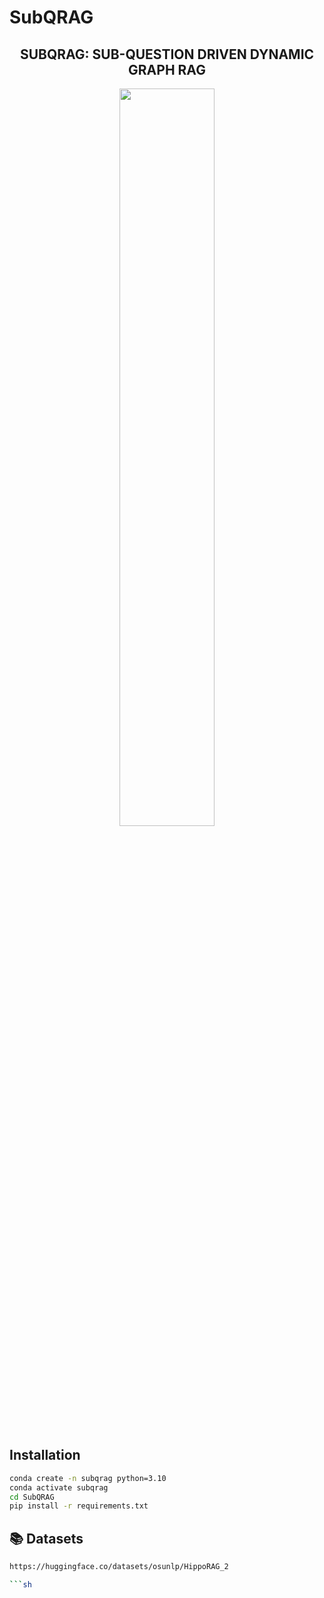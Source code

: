 # SubQRAG
<h2 align="center">SUBQRAG: SUB-QUESTION DRIVEN DYNAMIC GRAPH RAG</h3>

<p align="center">
  <img src="image/image.png" width="55%" style="max-width: 300px;">
</p>


## Installation

```sh
conda create -n subqrag python=3.10
conda activate subqrag
cd SubQRAG
pip install -r requirements.txt
```
## 📚 Datasets

```sh
https://huggingface.co/datasets/osunlp/HippoRAG_2

```sh
